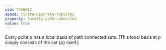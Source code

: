 ```yaml
---
uid: T000012
space: finite-discrete-topology
property: locally-path-connected
value: true
---
```

Every point $p$ has a local basis of path connected sets. (This local basis at $p$ simply consists of the set $\{p\}$ itself.)

